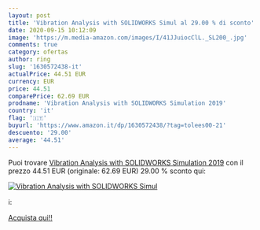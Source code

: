 ```yaml
---
layout: post
title: 'Vibration Analysis with SOLIDWORKS Simul al 29.00 % di sconto'
date: 2020-09-15 10:12:09
image: 'https://m.media-amazon.com/images/I/41JJuiocClL._SL200_.jpg'
comments: true
category: ofertas
author: ring
slug: '1630572438-it'
actualPrice: 44.51 EUR
currency: EUR
price: 44.51
comparePrice: 62.69 EUR
prodname: 'Vibration Analysis with SOLIDWORKS Simulation 2019'
country: 'it'
flag: '🇮🇹'
buyurl: 'https://www.amazon.it/dp/1630572438/?tag=tolees00-21'
descuento: '29.00'
average: '44.51'
---
```


Puoi trovare [Vibration Analysis with SOLIDWORKS Simulation 2019](https://www.amazon.it/dp/1630572438/?tag=tolees00-21) con il prezzo 44.51 EUR (originale: 62.69 EUR) 29.00 % sconto qui:

[![Vibration Analysis with SOLIDWORKS Simul](https://m.media-amazon.com/images/I/41JJuiocClL._SL200_.jpg)](https://www.amazon.it/dp/1630572438/?tag=tolees00-21)

ℹ️:


[Acquista qui!!](https://www.amazon.it/dp/1630572438/?tag=tolees00-21)
